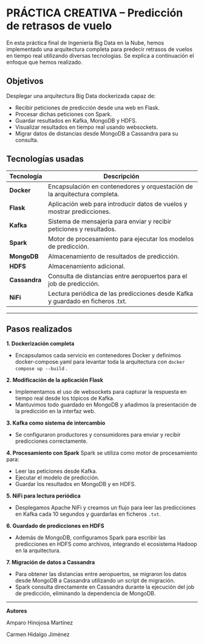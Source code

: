 # PRÁCTICA CREATIVA – Predicción de retrasos de vuelo

En esta práctica final de Ingeniería Big Data en la Nube, hemos implementado una arquitectura completa para predecir retrasos de vuelos en tiempo real utilizando diversas tecnologías. Se explica a continuación el enfoque que hemos realizado.


## Objetivos

Desplegar una arquitectura Big Data dockerizada capaz de:

- Recibir peticiones de predicción desde una web en Flask.
- Procesar dichas peticiones con Spark.
- Guardar resultados en Kafka, MongoDB y HDFS.
- Visualizar resultados en tiempo real usando websockets.
- Migrar datos de distancias desde MongoDB a Cassandra para su consulta.


## Tecnologías usadas

| Tecnología  | Descripción |
|-------------|-------------|
| **Docker** | Encapsulación en contenedores y orquestación de la arquitectura completa. |
| **Flask** | Aplicación web para introducir datos de vuelos y mostrar predicciones. |
| **Kafka** | Sistema de mensajería para enviar y recibir peticiones y resultados. |
| **Spark** | Motor de procesamiento para ejecutar los modelos de predicción. |
| **MongoDB** | Almacenamiento de resultados de predicción. |
| **HDFS** | Almacenamiento adicional. |
| **Cassandra** | Consulta de distancias entre aeropuertos para el job de predicción. |
| **NiFi** | Lectura periódica de las predicciones desde Kafka y guardado en ficheros .txt. |

---

##  Pasos realizados 
 **1. Dockerización completa**

- Encapsulamos cada servicio en contenedores Docker y definimos docker-compose.yaml para levantar toda la arquitectura con `docker compose up --build` .

 **2. Modificación de la aplicación Flask**

- Implementamos el uso de websockets para capturar la respuesta en tiempo real desde los tópicos de Kafka.
- Mantuvimos todo guardado en MongoDB y añadimos la presentación de la predicción en la interfaz web.

 **3. Kafka como sistema de intercambio**

- Se configuraron productores y consumidores para enviar y recibir predicciones correctamente.

 **4. Procesamiento con Spark**
Spark se utiliza como motor de procesamiento para:
- Leer las peticiones desde Kafka.
- Ejecutar el modelo de predicción.
- Guardar los resultados en MongoDB y en HDFS.

 **5. NiFi para lectura periódica**

- Desplegamos Apache NiFi y creamos un flujo para leer las predicciones en Kafka cada 10 segundos y guardarlas en ficheros `.txt`.

**6. Guardado de predicciones en HDFS**

- Además de MongoDB, configuramos Spark para escribir las predicciones en HDFS como archivos, integrando el ecosistema Hadoop en la arquitectura.

**7. Migración de datos a Cassandra**

- Para obtener las distancias entre aeropuertos, se migraron los datos desde MongoDB a Cassandra utilizando un script de migración.
- Spark consulta directamente en Cassandra durante la ejecución del job de predicción, eliminando la dependencia de MongoDB.


---

**Autores**

Amparo Hinojosa Martínez 

Carmen Hidalgo Jiménez
